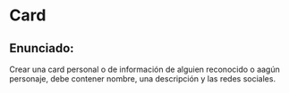 # Card

## Enunciado:

Crear una card personal o de información de alguien reconocido o aagún personaje, debe contener nombre, una descripción y las redes sociales.